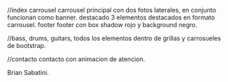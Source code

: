 //index
    carrousel
        carrousel principal con dos fotos laterales, en conjunto funcionan como banner.
    destacado
        3 elementos destacados en formato carrousel.
        footer
            footer con box shadow rojo y background negro.

//bass, drums, guitars,
    todos los elementos dentro de grillas y carrosueles de bootstrap.

//contacto
contacto con animacion de atencion.

Brian Sabatini.